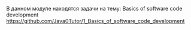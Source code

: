 
В данном модуле находятся задачи на тему: Basics of software code development
https://github.com/Java0Tutor/1_Basics_of_software_code_development
